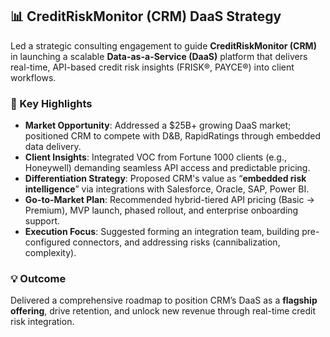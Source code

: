 ## 📊 CreditRiskMonitor (CRM) DaaS Strategy

Led a strategic consulting engagement to guide **CreditRiskMonitor (CRM)** in launching a scalable **Data-as-a-Service (DaaS)** platform that delivers real-time, API-based credit risk insights (FRISK®, PAYCE®) into client workflows.

### 🧠 Key Highlights
- **Market Opportunity**: Addressed a $25B+ growing DaaS market; positioned CRM to compete with D&B, RapidRatings through embedded data delivery.
- **Client Insights**: Integrated VOC from Fortune 1000 clients (e.g., Honeywell) demanding seamless API access and predictable pricing.
- **Differentiation Strategy**: Proposed CRM's value as “**embedded risk intelligence**” via integrations with Salesforce, Oracle, SAP, Power BI.
- **Go-to-Market Plan**: Recommended hybrid-tiered API pricing (Basic → Premium), MVP launch, phased rollout, and enterprise onboarding support.
- **Execution Focus**: Suggested forming an integration team, building pre-configured connectors, and addressing risks (cannibalization, complexity).

### 💡 Outcome
Delivered a comprehensive roadmap to position CRM’s DaaS as a **flagship offering**, drive retention, and unlock new revenue through real-time credit risk integration.

